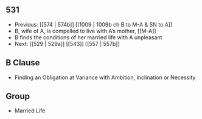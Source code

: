 ## 531
- Previous: [[574 | 574b]] [[1009 | 1009b ch B to M-A &amp; SN to A]] 
- B, wife of A, is compelled to live with A’s mother, [[M-A]]
- B finds the conditions of her married life with A unpleasant
- Next: [[529 | 529a]] [[543]] [[557 | 557b]] 

## B Clause
- Finding an Obligation at Variance with Ambition, Inclination or Necessity

## Group
- Married Life

